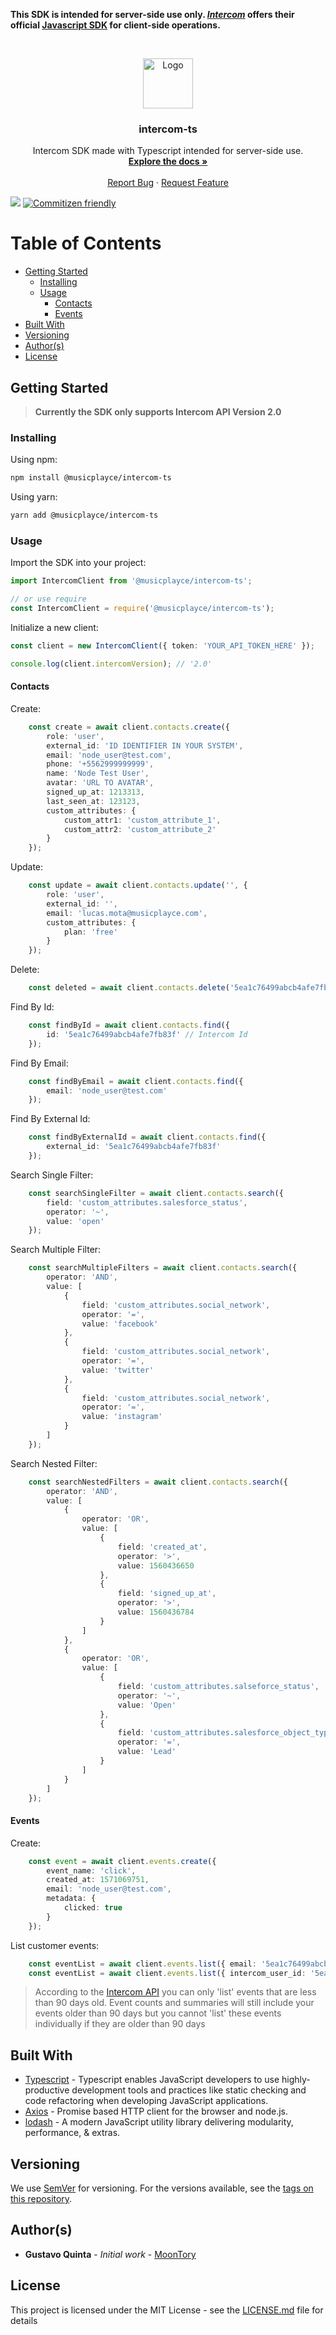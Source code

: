 **This SDK is intended for server-side use only. ***[Intercom](https://developers.intercom.com/building-apps/docs)*** offers their official [Javascript SDK](https://developers.intercom.com/v2.0/docs/intercom-javascript) for client-side operations.**

<!-- PROJECT LOGO -->
<br />
<p align="center">
  <a href="https://github.com/musicplayce/intercom-ts">
    <img src="assets/logo.png" alt="Logo" width="80" height="80">
  </a>

  <h3 align="center">intercom-ts</h3>

  <p align="center">
    Intercom SDK made with Typescript intended for server-side use.
    <br />
    <a href="https://github.com/musicplayce/intercom-ts"><strong>Explore the docs »</strong></a>
    <br />
    <br />
    <!-- <a href="https://github.com/MoonTory/theia-cli">View Demo</a> -->
    <!-- · -->
    <a href="https://github.com/musicplayce/intercom-ts/issues">Report Bug</a>
    ·
    <a href="https://github.com/musicplayce/intercom-ts/issues">Request Feature</a>
  </p>
</p>

![](https://github.com/musicplayce/intercom-ts/workflows/build/badge.svg) [![Commitizen friendly](https://img.shields.io/badge/commitizen-friendly-brightgreen.svg)](http://commitizen.github.io/cz-cli/)

<!-- TABLE OF CONTENTS -->
# Table of Contents

- [Getting Started](#getting-started)
	- [Installing](#installing)
	- [Usage](#usage)
		- [Contacts](#contacts)
		- [Events](#events)
- [Built With](#built-with)
- [Versioning](#versioning)
- [Author(s)](<#author(s)>)
- [License](#license)

## Getting Started

> **Currently the SDK only supports Intercom API Version 2.0**

### Installing

Using npm:

```bash
npm install @musicplayce/intercom-ts
```

Using yarn:

```bash
yarn add @musicplayce/intercom-ts
```

### Usage

Import the SDK into your project:
```typescript
import IntercomClient from '@musicplayce/intercom-ts';

// or use require
const IntercomClient = require('@musicplayce/intercom-ts');
```

Initialize a new client:


```typescript
const client = new IntercomClient({ token: 'YOUR_API_TOKEN_HERE' });

console.log(client.intercomVersion); // '2.0'
```

#### Contacts

Create:
```typescript
	const create = await client.contacts.create({
		role: 'user',
		external_id: 'ID IDENTIFIER IN YOUR SYSTEM',
		email: 'node_user@test.com',
		phone: '+5562999999999',
		name: 'Node Test User',
		avatar: 'URL TO AVATAR',
		signed_up_at: 1213313,
		last_seen_at: 123123,
		custom_attributes: {
			custom_attr1: 'custom_attribute_1',
			custom_attr2: 'custom_attribute_2'
		}
	});
```

Update:
```typescript
	const update = await client.contacts.update('', {
		role: 'user',
		external_id: '',
		email: 'lucas.mota@musicplayce.com',
		custom_attributes: {
			plan: 'free'
		}
	});
```

Delete:
```typescript
	const deleted = await client.contacts.delete('5ea1c76499abcb4afe7fb83f');
```

Find By Id:
```typescript
	const findById = await client.contacts.find({
		id: '5ea1c76499abcb4afe7fb83f' // Intercom Id
	});
```

Find By Email:
```typescript
	const findByEmail = await client.contacts.find({
		email: 'node_user@test.com'
	});
```

Find By External Id:
```typescript
	const findByExternalId = await client.contacts.find({
		external_id: '5ea1c76499abcb4afe7fb83f'
	});
```

Search Single Filter:
```typescript
	const searchSingleFilter = await client.contacts.search({
		field: 'custom_attributes.salesforce_status',
		operator: '~',
		value: 'open'
	});
```
Search Multiple Filter:
```typescript
	const searchMultipleFilters = await client.contacts.search({
		operator: 'AND',
		value: [
			{
				field: 'custom_attributes.social_network',
				operator: '=',
				value: 'facebook'
			},
			{
				field: 'custom_attributes.social_network',
				operator: '=',
				value: 'twitter'
			},
			{
				field: 'custom_attributes.social_network',
				operator: '=',
				value: 'instagram'
			}
		]
	});
```
Search Nested Filter:
```typescript
	const searchNestedFilters = await client.contacts.search({
		operator: 'AND',
		value: [
			{
				operator: 'OR',
				value: [
					{
						field: 'created_at',
						operator: '>',
						value: 1560436650
					},
					{
						field: 'signed_up_at',
						operator: '>',
						value: 1560436784
					}
				]
			},
			{
				operator: 'OR',
				value: [
					{
						field: 'custom_attributes.salseforce_status',
						operator: '~',
						value: 'Open'
					},
					{
						field: 'custom_attributes.salesforce_object_type',
						operator: '=',
						value: 'Lead'
					}
				]
			}
		]
	});
```

#### Events

Create:
```typescript
	const event = await client.events.create({
		event_name: 'click',
		created_at: 1571069751,
		email: 'node_user@test.com',
		metadata: {
			clicked: true
		}
	});
```

List customer events:
```typescript
	const eventList = await client.events.list({ email: '5ea1c76499abcb4afe7fb83f' })
	const eventList = await client.events.list({ intercom_user_id: '5ea1c76499abcb4afe7fb83f' })
```

> According to the [Intercom API](https://developers.intercom.com/intercom-api-reference/reference#list-user-events) you can only 'list' events that are less than 90 days old. Event counts and summaries will still include your events older than 90 days but you cannot 'list' these events individually if they are older than 90 days

## Built With

- [Typescript](https://www.typescriptlang.org/) - Typescript enables JavaScript developers to use highly-productive development tools and practices like static checking and code refactoring when developing JavaScript applications.
- [Axios](https://github.com/axios/axios) - Promise based HTTP client for the browser and node.js.
- [lodash](https://github.com/lodash/lodash) - A modern JavaScript utility library delivering modularity, performance, & extras.

## Versioning

We use [SemVer](http://semver.org/) for versioning. For the versions available, see the [tags on this repository](https://github.com/MoonTory/theia-cli/tags).

## Author(s)

- **Gustavo Quinta** - _Initial work_ - [MoonTory](https://github.com/moontory)

## License

This project is licensed under the MIT License - see the [LICENSE.md](LICENSE.md) file for details
